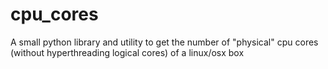 cpu_cores
=========

A small python library and utility to get the number of "physical" cpu cores (without hyperthreading logical cores) of a linux/osx box
